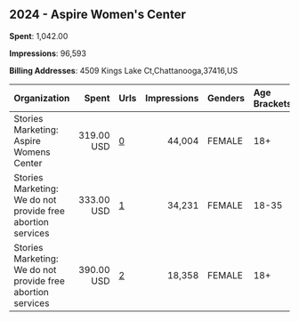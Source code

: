 ## 2024 - Aspire Women's Center 
**Spent**: 1,042.00

**Impressions**: 96,593

**Billing Addresses**: 4509 Kings Lake Ct,Chattanooga,37416,US

|Organization|Spent|Urls|Impressions|Genders|Age Brackets|Country Codes|
|:---|---:|:---|---:|:---|:---|:---|
|Stories Marketing: Aspire Womens Center|319.00 USD|[0](https://www.snap.com/political-ads/asset/be05e0f3cab661a4e356b5f862cba5fa1c05baf52c849074d9f4ceca2d2becf8?mediaType=mp4)|44,004|FEMALE|18+|united states|
|Stories Marketing: We do not provide free abortion services|333.00 USD|[1](https://www.snap.com/political-ads/asset/2e827c9220ec59e505de7e3d2f077aa694ef852e7b1240ef70a6af6e34cb25fa?mediaType=mp4)|34,231|FEMALE|18-35|united states|
|Stories Marketing: We do not provide free abortion services|390.00 USD|[2](https://www.snap.com/political-ads/asset/966b3ac2aa42dfe80a048be26fd27db273304aae6f53f3ae11232d8f593295b1?mediaType=mp4)|18,358|FEMALE|18+|united states|
